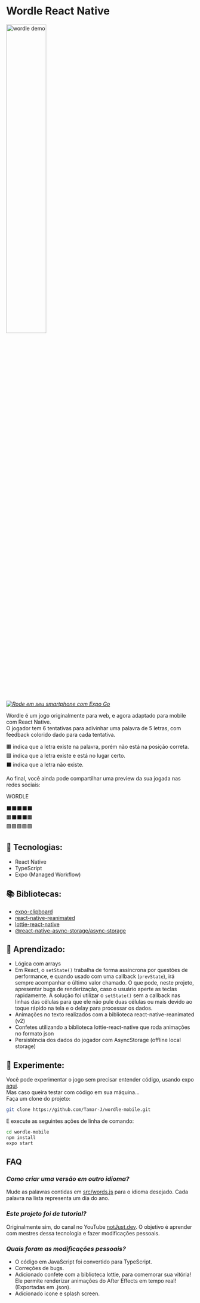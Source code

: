 # **Wordle React Native**

<img src=".github/wordle.gif" alt="wordle demo" width="46%"/>

*[![Rode em seu smartphone com Expo Go](https://img.shields.io/badge/Rode%20em%20seu%20smartphone%20com%20Expo%20Go-000.svg?style=flat-square&logo=EXPO&labelColor=f3f3f3&logoColor=000)](https://expo.dev/@tamar-j/Wordle)*

Wordle é um jogo originalmente para web, e agora adaptado para mobile com React Native.   
O jogador tem 6 tentativas para adivinhar uma palavra de 5 letras, com feedback colorido dado para cada tentativa. 

🟧 indica que a letra existe na palavra, porém não está na posição correta.  
🟩 indica que a letra existe e está no lugar certo.   
⬛ indica que a letra não existe.   

Ao final, você ainda pode compartilhar uma preview da sua jogada nas redes sociais:

WORDLE

⬛⬛⬛⬛⬛  
🟧⬛⬛⬛🟧  
🟩🟩🟩🟩🟩  

## 🚀 Tecnologias:

- React Native
- TypeScript
- Expo (Managed Workflow)

## 📚 Bibliotecas:

- [expo-clipboard](https://docs.expo.dev/versions/latest/sdk/clipboard/)
- [react-native-reanimated](https://github.com/software-mansion/react-native-reanimated)
- [lottie-react-native](https://github.com/lottie-react-native/lottie-react-native)
- [@react-native-async-storage/async-storage](https://react-native-async-storage.github.io/async-storage/docs/install/)

## 🧠 Aprendizado:

* Lógica com arrays
* Em React, o `setState()` trabalha de forma assíncrona por questões de performance, e quando usado com uma callback (`prevState`), irá sempre acompanhar o último valor chamado. O que pode, neste projeto, apresentar bugs de renderização, caso o usuário aperte as teclas rapidamente. A solução foi utilizar o `setState()` sem a callback nas linhas das células para que ele não pule duas células ou mais devido ao toque rápido na tela e o delay para processar os dados.
* Animações no texto realizados com a biblioteca react-native-reanimated (v2)
* Confetes utilizando a biblioteca lottie-react-native que roda animações no formato json
* Persistência dos dados do jogador com AsyncStorage (offline local storage)

## 🧪 Experimente:

Você pode experimentar o jogo sem precisar entender código, usando expo [aqui](https://expo.dev/@tamar-j/Wordle).   
Mas caso queira testar com código em sua máquina...   
Faça um clone do projeto:  
```bash 
git clone https://github.com/Tamar-J/wordle-mobile.git   
```
E execute as seguintes ações de linha de comando:
```bash
cd wordle-mobile
npm install
expo start
```

## FAQ 

### *Como criar uma versão em outro idioma?*
Mude as palavras contidas em [src/words.js](src/words.js) para o idioma desejado. Cada palavra na lista representa um dia do ano.

### *Este projeto foi de tutorial?*
Originalmente sim, do canal no YouTube [notJust․dev](https://www.youtube.com/c/notjustdev). O objetivo é aprender com mestres dessa tecnologia e fazer modificações pessoais.

### *Quais foram as modificações pessoais?*
* O código em JavaScript foi convertido para TypeScript.
* Correções de bugs.
* Adicionado confete com a biblioteca lottie, para comemorar sua vitória! Ele permite renderizar animações do After Effects em tempo real! (Exportadas em .json).
* Adicionado icone e splash screen.
